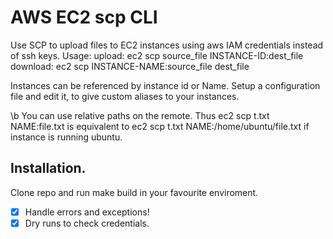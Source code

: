 # AWS EC2 scp CLI


Use SCP to upload files to EC2 instances using aws IAM credentials instead of ssh keys.
Usage:
    upload:       ec2 scp source_file INSTANCE-ID:dest_file
    download:     ec2 scp INSTANCE-NAME:source_file dest_file

Instances can be referenced by instance id or Name. Setup a configuration file and edit it, to give custom aliases to your instances.

\b
You can use relative paths on the remote. Thus
    ec2 scp t.txt NAME:file.txt
is equivalent to
    ec2 scp t.txt NAME:/home/ubuntu/file.txt
if instance is running ubuntu. 

## Installation.

Clone repo and run make build in your favourite enviroment.


- [x] Handle errors and exceptions!
- [x] Dry runs to check credentials.